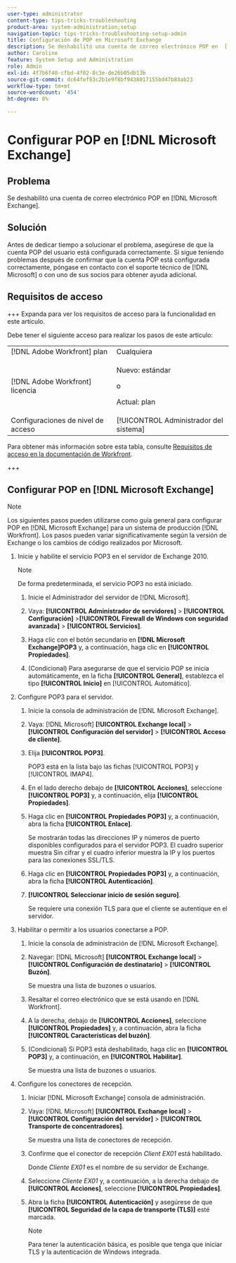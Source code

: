 ```yaml
---
user-type: administrator
content-type: tips-tricks-troubleshooting
product-area: system-administration;setup
navigation-topic: tips-tricks-troubleshooting-setup-admin
title: Configuración de POP en Microsoft Exchange
description: Se deshabilitó una cuenta de correo electrónico POP en  [!DNL Microsoft Exchange] .
author: Caroline
feature: System Setup and Administration
role: Admin
exl-id: 4f7b6f40-cfbd-4f02-8c3e-de26b05db13b
source-git-commit: dc64fef83c2b1e9f8bf9438017155bd47b83ab23
workflow-type: tm+mt
source-wordcount: '454'
ht-degree: 0%

---
```


# Configurar POP en [!DNL Microsoft Exchange]

## Problema

Se deshabilitó una cuenta de correo electrónico POP en [!DNL Microsoft Exchange].

## Solución

Antes de dedicar tiempo a solucionar el problema, asegúrese de que la cuenta POP del usuario está configurada correctamente. Si sigue teniendo problemas después de confirmar que la cuenta POP está configurada correctamente, póngase en contacto con el soporte técnico de [!DNL Microsoft] o con uno de sus socios para obtener ayuda adicional.

<!--
<p data-mc-conditions="QuicksilverOrClassic.Draft mode">For instructions on integrating a POP account in Adobe Workfront, see .</p>
-->

## Requisitos de acceso

+++ Expanda para ver los requisitos de acceso para la funcionalidad en este artículo.

Debe tener el siguiente acceso para realizar los pasos de este artículo:

<table style="table-layout:auto"> 
 <col> 
 <col> 
 <tbody> 
  <tr> 
   <td role="rowheader">[!DNL Adobe Workfront] plan</td> 
   <td>Cualquiera</td> 
  </tr> 
  <tr> 
   <td role="rowheader">[!DNL Adobe Workfront] licencia</td> 
   <td>
   <p>Nuevo: estándar</p>
   <p>o</p>
   <p>Actual: plan</p></td> 
  </tr> 
  <tr> 
   <td role="rowheader">Configuraciones de nivel de acceso</td> 
   <td>[!UICONTROL Administrador del sistema]</td> 
  </tr> 
 </tbody> 
</table>

Para obtener más información sobre esta tabla, consulte [Requisitos de acceso en la documentación de Workfront](/help/quicksilver/administration-and-setup/add-users/access-levels-and-object-permissions/access-level-requirements-in-documentation.md).

+++

## Configurar POP en [!DNL Microsoft Exchange]

>[!NOTE]
>
>Los siguientes pasos pueden utilizarse como guía general para configurar POP en [!DNL Microsoft Exchange] para un sistema de producción [!DNL Workfront]. Los pasos pueden variar significativamente según la versión de Exchange o los cambios de código realizados por Microsoft.

1. Inicie y habilite el servicio POP3 en el servidor de Exchange 2010.

   >[!NOTE]
   >
   >De forma predeterminada, el servicio POP3 no está iniciado.

   1. Inicie el Administrador del servidor de [!DNL Microsoft].
   1. Vaya: **[!UICONTROL Administrador de servidores]** > **[!UICONTROL Configuración]** >**[!UICONTROL Firewall de Windows con seguridad avanzada]** > **[!UICONTROL Servicios]**.

   1. Haga clic con el botón secundario en **[!DNL Microsoft Exchange]POP3** y, a continuación, haga clic en **[!UICONTROL Propiedades]**.

   1. (Condicional) Para asegurarse de que el servicio POP se inicia automáticamente, en la ficha **[!UICONTROL General]**, establezca el tipo **[!UICONTROL Inicio]** en [!UICONTROL Automático].

1. Configure POP3 para el servidor.

   1. Inicie la consola de administración de [!DNL Microsoft Exchange].
   1. Vaya: [!DNL Microsoft] **[!UICONTROL Exchange local]** > **[!UICONTROL Configuración del servidor]** > **[!UICONTROL Acceso de cliente]**.

   1. Elija **[!UICONTROL POP3]**.

      POP3 está en la lista bajo las fichas [!UICONTROL POP3] y [!UICONTROL IMAP4].

   1. En el lado derecho debajo de **[!UICONTROL Acciones]**, seleccione **[!UICONTROL POP3]** y, a continuación, elija **[!UICONTROL Propiedades]**.

   1. Haga clic en **[!UICONTROL Propiedades POP3]** y, a continuación, abra la ficha **[!UICONTROL Enlace]**.

      Se mostrarán todas las direcciones IP y números de puerto disponibles configurados para el servidor POP3. El cuadro superior muestra Sin cifrar y el cuadro inferior muestra la IP y los puertos para las conexiones SSL/TLS.

   1. Haga clic en **[!UICONTROL Propiedades POP3]** y, a continuación, abra la ficha **[!UICONTROL Autenticación]**.

   1. **[!UICONTROL Seleccionar inicio de sesión seguro]**.

      Se requiere una conexión TLS para que el cliente se autentique en el servidor.

1. Habilitar o permitir a los usuarios conectarse a POP.

   1. Inicie la consola de administración de [!DNL Microsoft Exchange].
   1. Navegar: [!DNL Microsoft] **[!UICONTROL Exchange local]** > **[!UICONTROL Configuración de destinatario]** > **[!UICONTROL Buzón]**.

      Se muestra una lista de buzones o usuarios.

   1. Resaltar el correo electrónico que se está usando en [!DNL Workfront].
   1. A la derecha, debajo de **[!UICONTROL Acciones]**, seleccione **[!UICONTROL Propiedades]** y, a continuación, abra la ficha **[!UICONTROL Características del buzón]**.

   1. (Condicional) Si POP3 está deshabilitado, haga clic en **[!UICONTROL POP3]** y, a continuación, en **[!UICONTROL Habilitar]**.

      Se muestra una lista de buzones o usuarios.

1. Configure los conectores de recepción.

   1. Iniciar [!DNL Microsoft Exchange] consola de administración.
   1. Vaya: [!DNL Microsoft] **[!UICONTROL Exchange local]** > **[!UICONTROL Configuración del servidor]** > **[!UICONTROL Transporte de concentradores]**.

      Se muestra una lista de conectores de recepción.

   1. Confirme que el conector de recepción *Client* *EX01* está habilitado.

      Donde *Cliente* *EX01* es el nombre de su servidor de Exchange.

   1. Seleccione *Cliente EX01* y, a continuación, a la derecha debajo de **[!UICONTROL Acciones]**, seleccione **[!UICONTROL Propiedades]**.

   1. Abra la ficha **[!UICONTROL Autenticación]** y asegúrese de que **[!UICONTROL Seguridad de la capa de transporte (TLS)]** esté marcada.

      >[!NOTE]
      >
      >Para tener la autenticación básica, es posible que tenga que iniciar TLS y la autenticación de Windows integrada.
